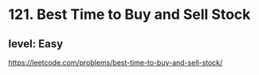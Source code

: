 # 121. Best Time to Buy and Sell Stock
## level: Easy

https://leetcode.com/problems/best-time-to-buy-and-sell-stock/
